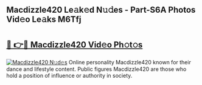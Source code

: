 ## Macdizzle420 Le𝚊k𝚎d N𝚞𝚍es - Part-S6A Photos Vid𝚎o Le𝚊ks M6Tfj

# <h2><a href="http://fbbzfmu.evod.top/?m=Macdizzle420">🔗 👉🔴 Macdizzle420 Vid𝚎o Ph𝚘t𝚘s</a></h2>

[![Macdizzle420 N𝚞d𝚎s](https://i.imgur.com/8V9OHl7.gif)](http://fbbzfmu.evod.top/?m=Macdizzle420)
Online personality Macdizzle420 known for their dance and lifestyle content. Public figures Macdizzle420 are those who hold a position of influence or authority in society. 

